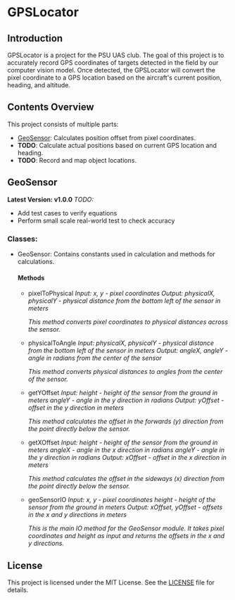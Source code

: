 # GPSLocator



## Introduction
GPSLocator is a project for the PSU UAS club. The goal of this project is to accurately record GPS coordinates of targets detected in the field by our computer vision model. Once detected, the GPSLocator will convert the pixel coordinate to a GPS location based on the aircraft's current position, heading, and altitude. 

## Contents Overview
This project consists of multiple parts:
- [GeoSensor](#geosensor): Calculates position offset from pixel coordinates.
- **TODO**: Calculate actual positions based on current GPS location and heading.
- **TODO**: Record and map object locations.

## GeoSensor
**Latest Version: v1.0.0**
*TODO:*
- Add test cases to verify equations
- Perform small scale real-world test to check accuracy
### Classes: 
- GeoSensor: Contains constants used in calculation and methods for calculations.
    #### Methods
    - pixelToPhysical
        *Input:  x, y - pixel coordinates*
        *Output: physicalX, physicalY - physical distance from the bottom left of the sensor in meters*

        *This method converts pixel coordinates to physical distances across the sensor.*
    - physicalToAngle
        *Input:  physicalX, physicalY - physical distance from the bottom left of the sensor in meters*
        *Output: angleX, angleY - angle in radians from the center of the sensor*

        *This method converts physical distances to angles from the center of the sensor.*
    - getYOffset
        *Input:  height - height of the sensor from the ground in meters*
                *angleY - angle in the y direction in radians*
        *Output: yOffset - offset in the y direction in meters*

        *This method calculates the offset in the forwards (y) direction from the point directly below the sensor.*
    - getXOffset
        *Input:  height - height of the sensor from the ground in meters*
                *angleX - angle in the x direction in radians*
                *angleY - angle in the y direction in radians*
        *Output: xOffset - offset in the x direction in meters*

        *This method calculates the offset in the sideways (x) direction from the point directly below the sensor.*
    - geoSensorIO
        *Input:  x, y - pixel coordinates*
                *height - height of the sensor from the ground in meters*
        *Output: xOffset, yOffset - offsets in the x and y directions in meters*

        *This is the main IO method for the GeoSensor module. It takes pixel coordinates and height as input and returns the offsets in the x and y directions.*

## License
This project is licensed under the MIT License. See the [LICENSE](LICENSE) file for details.
